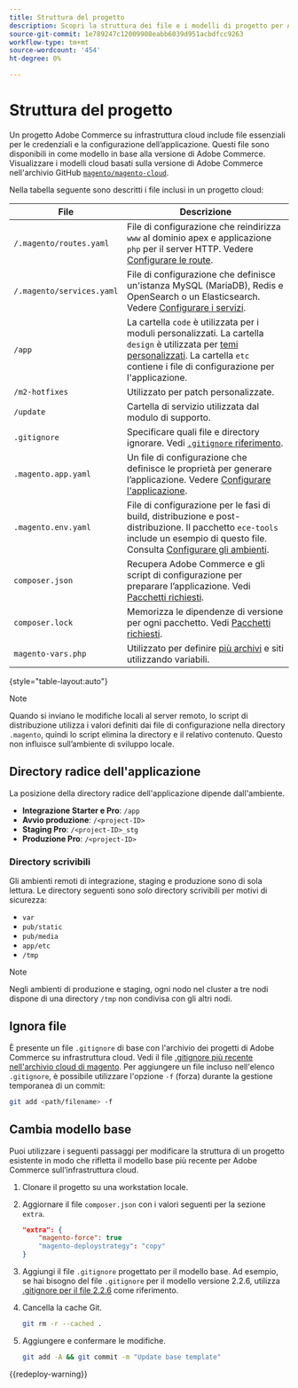 ```yaml
---
title: Struttura del progetto
description: Scopri la struttura dei file e i modelli di progetto per Adobe Commerce sull’infrastruttura cloud.
source-git-commit: 1e789247c12009908eabb6039d951acbdfcc9263
workflow-type: tm+mt
source-wordcount: '454'
ht-degree: 0%

---
```


# Struttura del progetto

Un progetto Adobe Commerce su infrastruttura cloud include file essenziali per le credenziali e la configurazione dell’applicazione. Questi file sono disponibili in come modello in base alla versione di Adobe Commerce. Visualizzare i modelli cloud basati sulla versione di Adobe Commerce nell&#39;archivio GitHub [`magento/magento-cloud`](https://github.com/magento/magento-cloud).

Nella tabella seguente sono descritti i file inclusi in un progetto cloud:

| File | Descrizione |
| ------------------------- | ------------ |
| `/.magento/routes.yaml` | File di configurazione che reindirizza `www` al dominio apex e applicazione `php` per il server HTTP. Vedere [Configurare le route](../routes/routes-yaml.md). |
| `/.magento/services.yaml` | File di configurazione che definisce un&#39;istanza MySQL (MariaDB), Redis e OpenSearch o un Elasticsearch. Vedere [Configurare i servizi](../services/services-yaml.md). |
| `/app` | La cartella `code` è utilizzata per i moduli personalizzati. La cartella `design` è utilizzata per [temi personalizzati](../store/custom-theme.md). La cartella `etc` contiene i file di configurazione per l&#39;applicazione. |
| `/m2-hotfixes` | Utilizzato per patch personalizzate. |
| `/update` | Cartella di servizio utilizzata dal modulo di supporto. |
| `.gitignore` | Specificare quali file e directory ignorare. Vedi [`.gitignore` riferimento](#ignoring-files). |
| `.magento.app.yaml` | Un file di configurazione che definisce le proprietà per generare l’applicazione. Vedere [Configurare l&#39;applicazione](../application/configure-app-yaml.md). |
| `.magento.env.yaml` | File di configurazione per le fasi di build, distribuzione e post-distribuzione. Il pacchetto `ece-tools` include un esempio di questo file. Consulta [Configurare gli ambienti](../environment/configure-env-yaml.md). |
| `composer.json` | Recupera Adobe Commerce e gli script di configurazione per preparare l’applicazione. Vedi [Pacchetti richiesti](../development/overview.md#required-packages). |
| `composer.lock` | Memorizza le dipendenze di versione per ogni pacchetto. Vedi [Pacchetti richiesti](../development/overview.md#required-packages). |
| `magento-vars.php` | Utilizzato per definire [più archivi](../store/multiple-sites.md) e siti utilizzando variabili. |

{style="table-layout:auto"}

>[!NOTE]
>
>Quando si inviano le modifiche locali al server remoto, lo script di distribuzione utilizza i valori definiti dai file di configurazione nella directory `.magento`, quindi lo script elimina la directory e il relativo contenuto. Questo non influisce sull’ambiente di sviluppo locale.

## Directory radice dell&#39;applicazione

La posizione della directory radice dell&#39;applicazione dipende dall&#39;ambiente.

- **Integrazione Starter e Pro**: `/app`
- **Avvio produzione**: `/<project-ID>`
- **Staging Pro**: `/<project-ID>_stg`
- **Produzione Pro**: `/<project-ID>`

### Directory scrivibili

Gli ambienti remoti di integrazione, staging e produzione sono di sola lettura. Le directory seguenti sono *solo* directory scrivibili per motivi di sicurezza:

- `var`
- `pub/static`
- `pub/media`
- `app/etc`
- `/tmp`

>[!NOTE]
>
>Negli ambienti di produzione e staging, ogni nodo nel cluster a tre nodi dispone di una directory `/tmp` non condivisa con gli altri nodi.

## Ignora file

È presente un file `.gitignore` di base con l&#39;archivio dei progetti di Adobe Commerce su infrastruttura cloud. Vedi il file [.gitignore più recente nell&#39;archivio cloud di magento](https://github.com/magento/magento-cloud/blob/master/.gitignore). Per aggiungere un file incluso nell&#39;elenco `.gitignore`, è possibile utilizzare l&#39;opzione `-f` (forza) durante la gestione temporanea di un commit:

```bash
git add <path/filename> -f
```

## Cambia modello base

Puoi utilizzare i seguenti passaggi per modificare la struttura di un progetto esistente in modo che rifletta il modello base più recente per Adobe Commerce sull’infrastruttura cloud.

1. Clonare il progetto su una workstation locale.

1. Aggiornare il file `composer.json` con i valori seguenti per la sezione `extra`.

   ```json
   "extra": {
       "magento-force": true
       "magento-deploystrategy": "copy"
   }
   ```

1. Aggiungi il file `.gitignore` progettato per il modello base. Ad esempio, se hai bisogno del file `.gitignore` per il modello versione 2.2.6, utilizza [.gitignore per il file 2.2.6](https://github.com/magento/magento-cloud/blob/2.2.6/.gitignore) come riferimento.

1. Cancella la cache Git.

   ```bash
   git rm -r --cached .
   ```

1. Aggiungere e confermare le modifiche.

   ```bash
   git add -A && git commit -m "Update base template"
   ```

{{redeploy-warning}}

